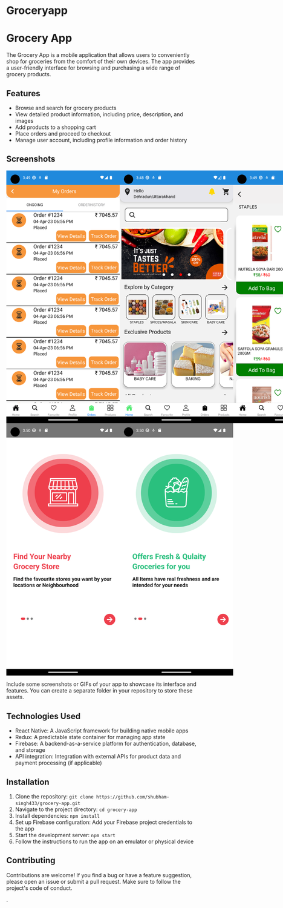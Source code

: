 # Groceryapp
# Grocery App

The Grocery App is a mobile application that allows users to conveniently shop for groceries from the comfort of their own devices. The app provides a user-friendly interface for browsing and purchasing a wide range of grocery products.

## Features

- Browse and search for grocery products
- View detailed product information, including price, description, and images
- Add products to a shopping cart
- Place orders and proceed to checkout
- Manage user account, including profile information and order history

## Screenshots
<div style="display: flex; justify-content: space-between;">

<img src="screenshort/1.png" alt="Screenshot 1" width="300">
<img src="screenshort/3.png" alt="Screenshot 2" width="300">
<img src="screenshort/4.png" alt="Screenshot 3" width="300">
    </div>
 <div style="display: flex; justify-content: space-between;">   
<img src="screenshort/6.png" alt="Screenshot 3" width="300">
<img src="screenshort/7.png" alt="Screenshot 3" width="300">
  </div>


Include some screenshots or GIFs of your app to showcase its interface and features. You can create a separate folder in your repository to store these assets.

## Technologies Used

- React Native: A JavaScript framework for building native mobile apps
- Redux: A predictable state container for managing app state
- Firebase: A backend-as-a-service platform for authentication, database, and storage
- API integration: Integration with external APIs for product data and payment processing (if applicable)

## Installation

1. Clone the repository: `git clone https://github.com/shubham-singh433/grocery-app.git`
2. Navigate to the project directory: `cd grocery-app`
3. Install dependencies: `npm install`
4. Set up Firebase configuration: Add your Firebase project credentials to the app
5. Start the development server: `npm start`
6. Follow the instructions to run the app on an emulator or physical device

## Contributing

Contributions are welcome! If you find a bug or have a feature suggestion, please open an issue or submit a pull request. Make sure to follow the project's code of conduct.

.

